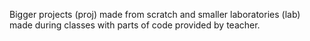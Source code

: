 Bigger projects (proj) made from scratch and smaller laboratories (lab) made during classes with parts of code provided by teacher.
